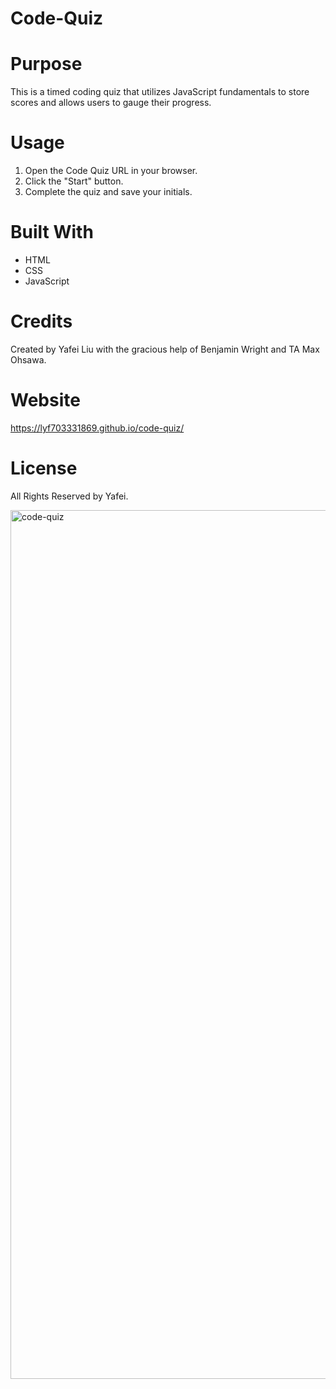 # Code-Quiz

# Purpose
This is a timed coding quiz that utilizes JavaScript fundamentals to store scores and allows users to gauge their progress.

# Usage
1. Open the Code Quiz URL in your browser.
2. Click the "Start" button.
3. Complete the quiz and save your initials.

# Built With
* HTML
* CSS
* JavaScript

# Credits
Created by Yafei Liu with the gracious help of Benjamin Wright and TA Max Ohsawa.

# Website
https://lyf703331869.github.io/code-quiz/

# License
All Rights Reserved by Yafei.

<img width="1390" alt="code-quiz" src="https://user-images.githubusercontent.com/103960619/168959382-913e89e0-3482-4f7a-802d-b2249e55920d.png">
